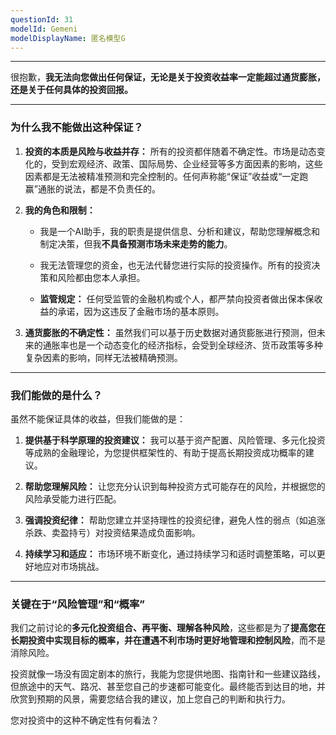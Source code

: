 ```yaml
---
questionId: 31
modelId: Gemeni
modelDisplayName: 匿名模型G
---
```

---

很抱歉，**我无法向您做出任何保证，无论是关于投资收益率一定能超过通货膨胀，还是关于任何具体的投资回报。**

---

### **为什么我不能做出这种保证？**

1. **投资的本质是风险与收益并存：** 所有的投资都伴随着不确定性。市场是动态变化的，受到宏观经济、政策、国际局势、企业经营等多方面因素的影响，这些因素都是无法被精准预测和完全控制的。任何声称能“保证”收益或“一定跑赢”通胀的说法，都是不负责任的。
    
2. **我的角色和限制：**
    
    - 我是一个AI助手，我的职责是提供信息、分析和建议，帮助您理解概念和制定决策，但我**不具备预测市场未来走势的能力**。
        
    - 我无法管理您的资金，也无法代替您进行实际的投资操作。所有的投资决策和风险都由您本人承担。
        
    - **监管规定：** 任何受监管的金融机构或个人，都严禁向投资者做出保本保收益的承诺，因为这违反了金融市场的基本原则。
        
3. **通货膨胀的不确定性：** 虽然我们可以基于历史数据对通货膨胀进行预测，但未来的通胀率也是一个动态变化的经济指标，会受到全球经济、货币政策等多种复杂因素的影响，同样无法被精确预测。
    

---

### **我们能做的是什么？**

虽然不能保证具体的收益，但我们能做的是：

1. **提供基于科学原理的投资建议：** 我可以基于资产配置、风险管理、多元化投资等成熟的金融理论，为您提供框架性的、有助于提高长期投资成功概率的建议。
    
2. **帮助您理解风险：** 让您充分认识到每种投资方式可能存在的风险，并根据您的风险承受能力进行匹配。
    
3. **强调投资纪律：** 帮助您建立并坚持理性的投资纪律，避免人性的弱点（如追涨杀跌、卖盈持亏）对投资结果造成负面影响。
    
4. **持续学习和适应：** 市场环境不断变化，通过持续学习和适时调整策略，可以更好地应对市场挑战。
    

---

### **关键在于“风险管理”和“概率”**

我们之前讨论的**多元化投资组合、再平衡、理解各种风险**，这些都是为了**提高您在长期投资中实现目标的概率，并在遭遇不利市场时更好地管理和控制风险**，而不是消除风险。

投资就像一场没有固定剧本的旅行，我能为您提供地图、指南针和一些建议路线，但旅途中的天气、路况、甚至您自己的步速都可能变化。最终能否到达目的地，并欣赏到预期的风景，需要您结合我的建议，加上您自己的判断和执行力。

您对投资中的这种不确定性有何看法？